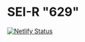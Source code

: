 # SEI-R "629"

[![Netlify Status](https://api.netlify.com/api/v1/badges/3a87aaeb-ba5c-4d62-889c-e03ec2a2b487/deploy-status)](https://app.netlify.com/sites/sei-r-629/deploys)